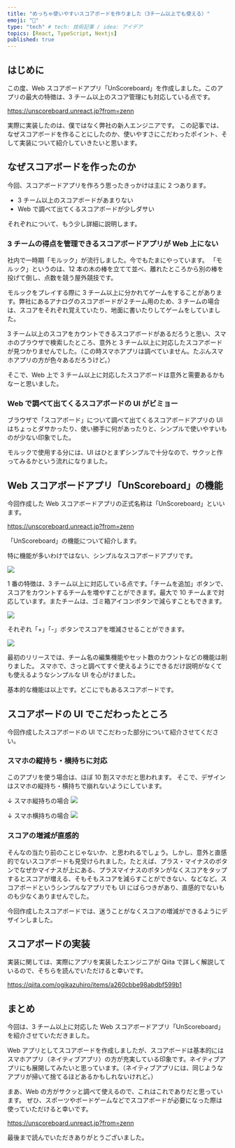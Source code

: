 ```yaml
---
title: "めっちゃ使いやすいスコアボードを作りました（3チーム以上でも使える）"
emoji: "🏓"
type: "tech" # tech: 技術記事 / idea: アイデア
topics: [React, TypeScript, Nextjs]
published: true
---
```


## はじめに

この度、Web スコアボードアプリ「UnScoreboard」を作成しました。このアプリの最大の特徴は、3 チーム以上のスコア管理にも対応している点です。

https://unscoreboard.unreact.jp?from=zenn

実際に実装したのは、僕ではなく弊社の新人エンジニアです。
この記事では、なぜスコアボードを作ることにしたのか、使いやすさにこだわったポイント、そして実装について紹介していきたいと思います。

## なぜスコアボードを作ったのか

今回、スコアボードアプリを作ろう思ったきっかけは主に 2 つあります。

- 3 チーム以上のスコアボードがあまりない
- Web で調べて出てくるスコアボードが少しダサい

それぞれについて、もう少し詳細に説明します。

### 3 チームの得点を管理できるスコアボードアプリが Web 上にない

社内で一時期「モルック」が流行しました。今でもたまにやっています。
「モルック」というのは、12 本の木の棒を立てて並べ、離れたところから別の棒を投げて倒し、点数を競う屋外競技です。

モルックをプレイする際に 3 チーム以上に分かれてゲームをすることがあります。弊社にあるアナログのスコアボードが２チーム用のため、3 チームの場合は、スコアをそれぞれ覚えていたり、地面に書いたりしてゲームをしていました。

3 チーム以上のスコアをカウントできるスコアボードがあるだろうと思い、スマホのブラウザで検索したところ、意外と 3 チーム以上に対応したスコアボードが見つかりませんでした。（この時スマホアプリは調べていません。たぶんスマホアプリの方が色々あるだろうけど。）

そこで、Web 上で 3 チーム以上に対応したスコアボードは意外と需要あるかもなーと思いました。

### Web で調べて出てくるスコアボードの UI がビミョー

ブラウザで「スコアボード」について調べて出てくるスコアボードアプリの UI はちょっとダサかったり、使い勝手に何があったりと、シンプルで使いやすいものが少ない印象でした。

モルックで使用する分には、UI はひとまずシンプルで十分なので、サクッと作ってみるかという流れになりました。

## Web スコアボードアプリ「UnScoreboard」の機能

今回作成した Web スコアボードアプリの正式名称は「UnScoreboard」といいます。

https://unscoreboard.unreact.jp?from=zenn

「UnScoreboard」の機能について紹介します。

特に機能が多いわけではない、シンプルなスコアボードアプリです。

![](https://storage.googleapis.com/zenn-user-upload/f9075707c9c1-20241031.png)

1 番の特徴は、3 チーム以上に対応している点です。「チームを追加」ボタンで、スコアをカウントするチームを増やすことができます。最大で 10 チームまで対応しています。またチームは、ゴミ箱アイコンボタンで減らすこともできます。

![](https://storage.googleapis.com/zenn-user-upload/7b6c2efbde6c-20241031.png)

それぞれ「+」「-」ボタンでスコアを増減させることができます。

![](https://storage.googleapis.com/zenn-user-upload/cf0907134f3e-20241031.png)

最初のリリースでは、チーム名の編集機能やセット数のカウントなどの機能は削りました。
スマホで、さっと調べてすぐ使えるようにできるだけ説明がなくても使えるようなシンプルな UI を心がけました。

基本的な機能は以上です。どこにでもあるスコアボードです。

## スコアボードの UI でこだわったところ

今回作成したスコアボードの UI でこだわった部分について紹介させてください。

### スマホの縦持ち・横持ちに対応

このアプリを使う場合は、ほぼ 10 割スマホだと思われます。
そこで、デザインはスマホの縦持ち・横持ちで崩れないようにしています。

↓ スマホ縦持ちの場合
![](https://storage.googleapis.com/zenn-user-upload/983757d2bd86-20241031.png)

↓ スマホ横持ちの場合
![](https://storage.googleapis.com/zenn-user-upload/0664b9bd1129-20241031.png)

### スコアの増減が直感的

そんなの当たり前のことじゃないか、と思われるでしょう。しかし、意外と直感的でないスコアボードも見受けられました。たとえば、プラス・マイナスのボタンでなぜかマイナスが上にある、プラスマイナスのボタンがなくスコアをタップするとスコアが増える、そもそもスコアを減らすことができない、などなど。スコアボードというシンプルなアプリでも UI にばらつきがあり、直感的でないものも少なくありませんでした。

今回作成したスコアボードでは、迷うことがなくスコアの増減ができるようにデザインしました。

## スコアボードの実装

実装に関しては、実際にアプリを実装したエンジニアが Qiita で詳しく解説しているので、そちらを読んでいただけると幸いです。

https://qiita.com/ogikazuhiro/items/a260cbbe98abdbf599b1

## まとめ

今回は、3 チーム以上に対応した Web スコアボードアプリ「UnScoreboard」を紹介させていただきました。

Web アプリとしてスコアボードを作成しましたが、スコアボードは基本的にはスマホアプリ（ネイティブアプリ）の方が充実している印象です。ネイティブアプリにも展開してみたいと思っています。（ネイティブアプリには、同じようなアプリが掃いて捨てるほどあるかもしれないけれど。）

まあ、Web の方がサクッと調べて使えるので、これはこれでありだと思っています。
ぜひ、スポーツやボードゲームなどでスコアボードが必要になった際は使っていただけると幸いです。

https://unscoreboard.unreact.jp?from=zenn

最後まで読んでいただきありがとうございました。
